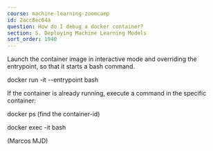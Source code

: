```yaml
---
course: machine-learning-zoomcamp
id: 2acc8ec64a
question: How do I debug a docker container?
section: 5. Deploying Machine Learning Models
sort_order: 1940
---
```


Launch the container image in interactive mode and overriding the entrypoint, so that it starts a bash command.

docker run -it --entrypoint bash <image>

If the container is already running, execute a command in the specific container:

docker ps (find the container-id)

docker exec -it <container-id> bash

(Marcos MJD)

